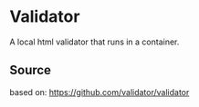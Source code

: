# Validator

A local html validator that runs in a container.

## Source

based on: https://github.com/validator/validator


